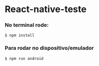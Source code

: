 # React-native-teste

### No terminal rode:
```$ npm install```
### Para rodar no dispositivo/emulador
```$ npm run android```
